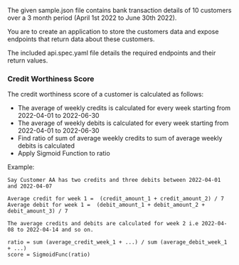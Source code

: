 

The given sample.json file contains bank transaction details of 10 customers over a 3 month period (April 1st 2022 to June 30th 2022).

You are to create an application to store the customers data and expose endpoints that return data about these customers.

The included api.spec.yaml file details the required endpoints and their return values.


### Credit Worthiness Score

The credit worthiness score of a customer is calculated as follows:
 - The average of weekly credits is calculated for every week starting from 2022-04-01 to 2022-06-30
 - The average of weekly debits is calculated for every week starting from 2022-04-01 to 2022-06-30
 - Find ratio of sum of average weekly credits to sum of average weekly debits is calculated
 - Apply Sigmoid Function to ratio

 Example:
    
    Say Customer AA has two credits and three debits between 2022-04-01 and 2022-04-07
    
    Average credit for week 1 =  (credit_amount_1 + credit_amount_2) / 7
    Average debit for week 1 =  (debit_amount_1 + debit_amount_2 + debit_amount_3) / 7

    The average credits and debits are calculated for week 2 i.e 2022-04-08 to 2022-04-14 and so on.

    ratio = sum (average_credit_week_1 + ...) / sum (average_debit_week_1 + ...)
    score = SigmoidFunc(ratio)


